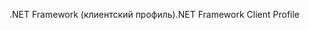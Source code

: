 <span data-ttu-id="b26f8-101">.NET Framework (клиентский профиль)</span><span class="sxs-lookup"><span data-stu-id="b26f8-101">.NET Framework Client Profile</span></span>